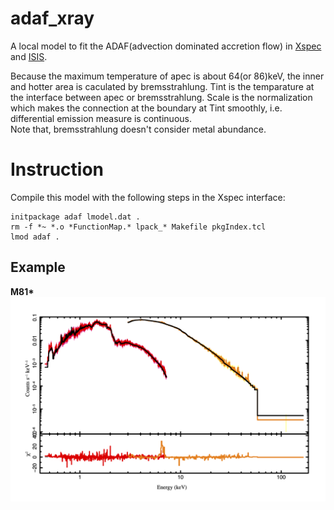 # adaf_xray

A local model to fit the ADAF(advection dominated accretion flow) in [Xspec](https://heasarc.gsfc.nasa.gov/xanadu/xspec/) and [ISIS](http://space.mit.edu/cxc/isis/).

Because the maximum temperature of apec is about 64(or 86)keV, the inner and hotter area is caculated by bremsstrahlung.
Tint is the temparature at the interface between apec or bremsstrahlung. 
Scale is the normalization which makes the connection at the boundary at Tint smoothly, i.e. differential emission measure is continuous.   
Note that, bremsstrahlung doesn't consider metal abundance. 


# Instruction
Compile this model with the following steps in the Xspec interface:

```shell
initpackage adaf lmodel.dat .
rm -f *~ *.o *FunctionMap.* lpack_* Makefile pkgIndex.tcl
lmod adaf .
```

## Example 
**M81\***
![An example](example.png)

